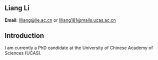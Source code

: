 ## Liang Li

**Email**: liliang@iie.ac.cn or liliang181@mails.ucas.ac.cn

## Introduction
I am currently a  PhD candidate at the University of Chinese Academy of Sciences (UCAS).

